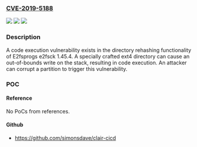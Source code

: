 ### [CVE-2019-5188](https://cve.mitre.org/cgi-bin/cvename.cgi?name=CVE-2019-5188)
![](https://img.shields.io/static/v1?label=Product&message=E2fsprogs&color=blue)
![](https://img.shields.io/static/v1?label=Version&message=n%2Fa&color=blue)
![](https://img.shields.io/static/v1?label=Vulnerability&message=CWE-787%3A%20Out-of-bounds%20Write&color=brighgreen)

### Description

A code execution vulnerability exists in the directory rehashing functionality of E2fsprogs e2fsck 1.45.4. A specially crafted ext4 directory can cause an out-of-bounds write on the stack, resulting in code execution. An attacker can corrupt a partition to trigger this vulnerability.

### POC

#### Reference
No PoCs from references.

#### Github
- https://github.com/simonsdave/clair-cicd

